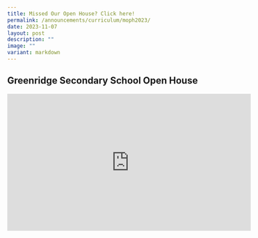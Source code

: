 ```yaml
---
title: Missed Our Open House? Click here!
permalink: /announcements/curriculum/moph2023/
date: 2023-11-07
layout: post
description: ""
image: ""
variant: markdown
---
```

## Greenridge Secondary School Open House

<iframe width="560" height="315" src="https://www.youtube.com/embed/aEv1qUBQ_zg" title="Open House" frameborder="0" allow="accelerometer; autoplay; clipboard-write; encrypted-media; gyroscope; picture-in-picture" allowfullscreen=""></iframe>